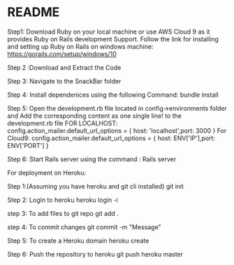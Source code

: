 # README
Step1: Download Ruby on your local machine or use AWS Cloud 9 as it provides Ruby on Rails development Support. Follow the link for installing and setting up Ruby on Rails on windows machine:
https://gorails.com/setup/windows/10

Step 2 :Download and Extract the Code

Step 3: Navigate to the SnackBar folder 

Step 4: Install dependenices using the following Command:
bundle install

Step 5: Open the development.rb file located in config->environments folder and Add the corresponding content
as one single line! to the development.rb file
 FOR LOCALHOST: 
config.action_mailer.default_url_options = { host: 'localhost',port: 3000 }
For  Cloud9:
config.action_mailer.default_url_options = { host: ENV['IP'],port: ENV['PORT'] }

Step 6: Start Rails server using the command :
Rails server

For deployment on Heroku:

Step 1:(Assuming you have heroku and git cli installed)
git init

Step 2: Login to heroku
heroku login -i

step 3: To add files to git repo
git add .

step 4: To commit changes 
git commit -m "Message"

Step 5: To create a Heroku domain
heroku create 

Step 6: Push the repository to heroku
git push heroku master

